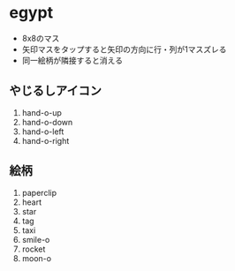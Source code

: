 # egypt

* 8x8のマス
* 矢印マスをタップすると矢印の方向に行・列が1マスズレる
* 同一絵柄が隣接すると消える


## やじるしアイコン

1. hand-o-up
2. hand-o-down
3. hand-o-left
4. hand-o-right

## 絵柄

1. paperclip
2. heart
3. star
4. tag
5. taxi
6. smile-o
7. rocket
8. moon-o
